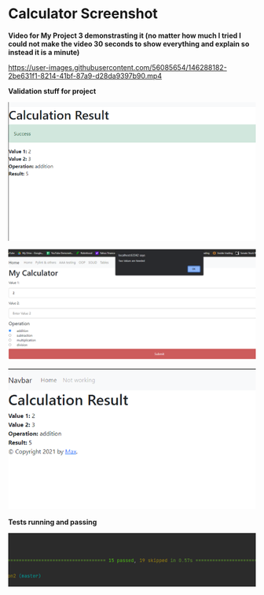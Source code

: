 # Calculator Screenshot

**Video for My Project 3 demonstrasting it (no matter how much I tried I could not make the video 30 seconds to show everything and explain so instead it is a minute)**

https://user-images.githubusercontent.com/56085654/146288182-2be631f1-8214-41bf-87a9-d28da9397b90.mp4

**Validation stuff for project**

![Screenshot](Screenshot%20(134).png)

![Screenshot](Screenshot%20(136).png)

![Screenshot](Screenshot%20(132).png)

**Tests running and passing**

![Screenshot](Screenshot%20(146).png)

